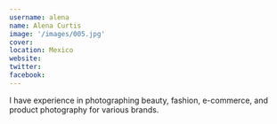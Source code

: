 ```yaml
---
username: alena
name: Alena Curtis
image: '/images/005.jpg'
cover:
location: Mexico
website: 
twitter: 
facebook: 
---
```

I have experience in photographing beauty, fashion, e-commerce, and product photography for various brands.
